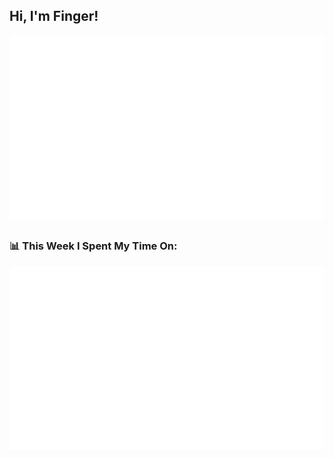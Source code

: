 <h2> Hi, I'm Finger!</h2>

<img align="right" src="https://raw.githubusercontent.com/spianmo/github-stats/master/generated/overview.svg#gh-light-mode-only">

<!-- <img align="right" height="160em" src="https://github-readme-stats-eight-theta.vercel.app/api/top-langs/?username=spianmo&layout=compact&langs_count=8&theme=algolia"/>	 -->
	
```go
package main

type Me struct {
	Name   string
	Job    string
	Code   string
	Skills string
}

func main() {
	me := &Me{
		Name:   "Finger",
		Job:    "Client-side Engineer",
		Code:   "Java, Kotlin, C#, Rust and C++ and Others",
		Skills: "Android, Security, Cross-platform client, NLP, CV, ASR ^o^",
	}
	_ = me
}
```


<h3>📊 This Week I Spent My Time On:</h3>
<img align='right' src="https://raw.githubusercontent.com/spianmo/github-stats/master/generated/languages.svg#gh-light-mode-only">

<!--START_SECTION:waka-->

```txt
Vue.js             14 hrs 10 mins  ████████████████▓░░░░░░░░   67.11 %
TypeScript         2 hrs 47 mins   ███▒░░░░░░░░░░░░░░░░░░░░░   13.18 %
Kotlin             1 hr 8 mins     █▒░░░░░░░░░░░░░░░░░░░░░░░   05.42 %
Python             41 mins         ▓░░░░░░░░░░░░░░░░░░░░░░░░   03.27 %
Markdown           40 mins         ▓░░░░░░░░░░░░░░░░░░░░░░░░   03.22 %
```

<!--END_SECTION:waka-->
